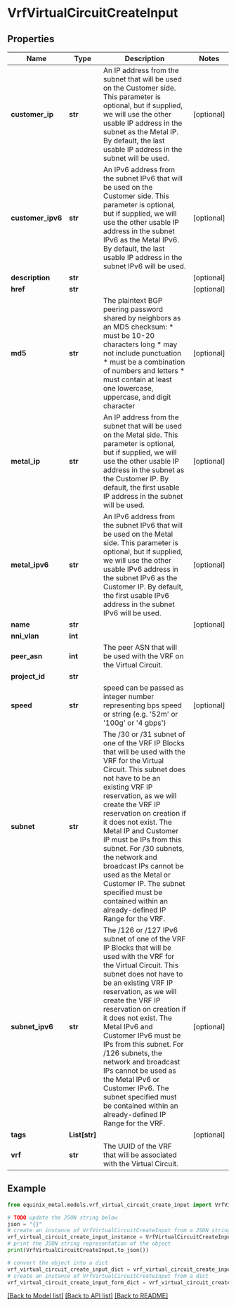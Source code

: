 # VrfVirtualCircuitCreateInput


## Properties

Name | Type | Description | Notes
------------ | ------------- | ------------- | -------------
**customer_ip** | **str** | An IP address from the subnet that will be used on the Customer side. This parameter is optional, but if supplied, we will use the other usable IP address in the subnet as the Metal IP. By default, the last usable IP address in the subnet will be used. | [optional] 
**customer_ipv6** | **str** | An IPv6 address from the subnet IPv6 that will be used on the Customer side. This parameter is optional, but if supplied, we will use the other usable IP address in the subnet IPv6 as the Metal IPv6. By default, the last usable IP address in the subnet IPv6 will be used. | [optional] 
**description** | **str** |  | [optional] 
**href** | **str** |  | [optional] 
**md5** | **str** | The plaintext BGP peering password shared by neighbors as an MD5 checksum: * must be 10-20 characters long * may not include punctuation * must be a combination of numbers and letters * must contain at least one lowercase, uppercase, and digit character  | [optional] 
**metal_ip** | **str** | An IP address from the subnet that will be used on the Metal side. This parameter is optional, but if supplied, we will use the other usable IP address in the subnet as the Customer IP. By default, the first usable IP address in the subnet will be used. | [optional] 
**metal_ipv6** | **str** | An IPv6 address from the subnet IPv6 that will be used on the Metal side. This parameter is optional, but if supplied, we will use the other usable IPv6 address in the subnet IPv6 as the Customer IP. By default, the first usable IPv6 address in the subnet IPv6 will be used. | [optional] 
**name** | **str** |  | [optional] 
**nni_vlan** | **int** |  | 
**peer_asn** | **int** | The peer ASN that will be used with the VRF on the Virtual Circuit. | 
**project_id** | **str** |  | 
**speed** | **str** | speed can be passed as integer number representing bps speed or string (e.g. &#39;52m&#39; or &#39;100g&#39; or &#39;4 gbps&#39;) | [optional] 
**subnet** | **str** | The /30 or /31 subnet of one of the VRF IP Blocks that will be used with the VRF for the Virtual Circuit. This subnet does not have to be an existing VRF IP reservation, as we will create the VRF IP reservation on creation if it does not exist. The Metal IP and Customer IP must be IPs from this subnet. For /30 subnets, the network and broadcast IPs cannot be used as the Metal or Customer IP. The subnet specified must be contained within an already-defined IP Range for the VRF. | 
**subnet_ipv6** | **str** | The /126 or /127 IPv6 subnet of one of the VRF IP Blocks that will be used with the VRF for the Virtual Circuit. This subnet does not have to be an existing VRF IP reservation, as we will create the VRF IP reservation on creation if it does not exist. The Metal IPv6 and Customer IPv6 must be IPs from this subnet. For /126 subnets, the network and broadcast IPs cannot be used as the Metal IPv6 or Customer IPv6. The subnet specified must be contained within an already-defined IP Range for the VRF. | [optional] 
**tags** | **List[str]** |  | [optional] 
**vrf** | **str** | The UUID of the VRF that will be associated with the Virtual Circuit. | 

## Example

```python
from equinix_metal.models.vrf_virtual_circuit_create_input import VrfVirtualCircuitCreateInput

# TODO update the JSON string below
json = "{}"
# create an instance of VrfVirtualCircuitCreateInput from a JSON string
vrf_virtual_circuit_create_input_instance = VrfVirtualCircuitCreateInput.from_json(json)
# print the JSON string representation of the object
print(VrfVirtualCircuitCreateInput.to_json())

# convert the object into a dict
vrf_virtual_circuit_create_input_dict = vrf_virtual_circuit_create_input_instance.to_dict()
# create an instance of VrfVirtualCircuitCreateInput from a dict
vrf_virtual_circuit_create_input_form_dict = vrf_virtual_circuit_create_input.from_dict(vrf_virtual_circuit_create_input_dict)
```
[[Back to Model list]](../README.md#documentation-for-models) [[Back to API list]](../README.md#documentation-for-api-endpoints) [[Back to README]](../README.md)


